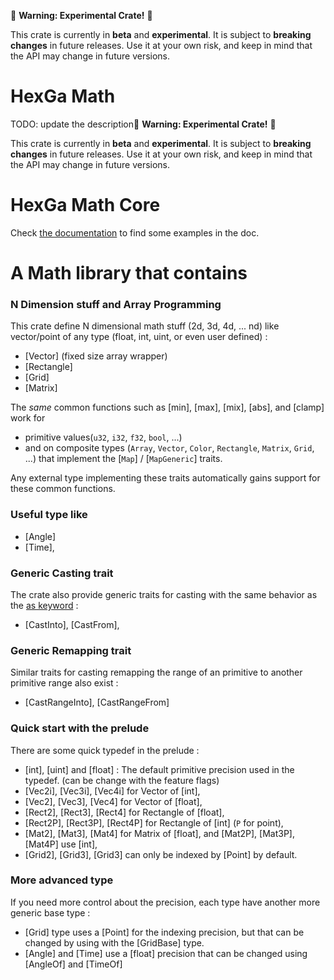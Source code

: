🚧 **Warning: Experimental Crate!** 🚧

This crate is currently in **beta** and **experimental**.
It is subject to **breaking changes** in future releases.
Use it at your own risk, and keep in mind that the API may change in future versions.

# HexGa Math

TODO: update the description🚧 **Warning: Experimental Crate!** 🚧

This crate is currently in **beta** and **experimental**.
It is subject to **breaking changes** in future releases.
Use it at your own risk, and keep in mind that the API may change in future versions.

# HexGa Math Core

Check [the documentation](https://docs.rs/hexga_math/latest/hexga_math/) to find some examples in the doc.

# A Math library that contains

### N Dimension stuff and Array Programming

This crate define N dimensional math stuff (2d, 3d, 4d, ... nd) like vector/point of any type (float, int, uint, or even user defined) :

- [Vector] (fixed size array wrapper)
- [Rectangle]
- [Grid]
- [Matrix]

The *same* common functions such as [min], [max], [mix],
[abs], and [clamp] work for
- primitive values(`u32`, `i32`, `f32`, `bool`, ...)
- and on composite types (`Array`, `Vector`, `Color`, `Rectangle`, `Matrix`, `Grid`, ...) that implement the [`Map`] / [`MapGeneric`] traits.

Any external type implementing these traits automatically gains support for these common functions.

### Useful type like

- [Angle]
- [Time],

### Generic Casting trait
The crate also provide generic traits for casting with the same behavior as the [as keyword](https://practice.course.rs/type-conversions/as.html) :
- [CastInto], [CastFrom],

### Generic Remapping trait

Similar traits for casting remapping the range of an primitive to another primitive range also exist :
- [CastRangeInto], [CastRangeFrom]

### Quick start with the prelude

There are some quick typedef in the prelude :

- [int], [uint] and [float]  : The default primitive precision used in the typedef. (can be change with the feature flags)
- [Vec2i], [Vec3i], [Vec4i] for Vector of [int],
- [Vec2], [Vec3], [Vec4] for Vector of [float],
- [Rect2], [Rect3], [Rect4] for Rectangle of [float],
- [Rect2P], [Rect3P], [Rect4P] for Rectangle of [int] (`P` for point),
- [Mat2], [Mat3], [Mat4] for Matrix of [float], and [Mat2P], [Mat3P], [Mat4P] use [int],
- [Grid2], [Grid3], [Grid3]  can only be indexed by [Point] by default.

### More advanced type

If you need more control about the precision, each type have another more generic base type :

- [Grid] type uses a [Point] for the indexing precision, but that can be changed by using with the [GridBase] type.
- [Angle] and [Time] use a [float] precision that can be changed using [AngleOf] and [TimeOf]
